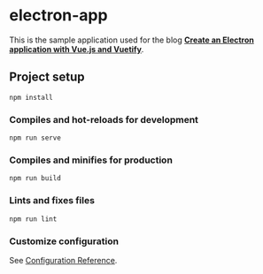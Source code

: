 # electron-app

This is the sample application used for the blog [**Create an Electron application with Vue.js and Vuetify**](https://medium.com/@bromix/electron-application-with-vue-js-and-vuetify-f2a1f9c749b8).

## Project setup
```
npm install
```

### Compiles and hot-reloads for development
```
npm run serve
```

### Compiles and minifies for production
```
npm run build
```

### Lints and fixes files
```
npm run lint
```

### Customize configuration
See [Configuration Reference](https://cli.vuejs.org/config/).
